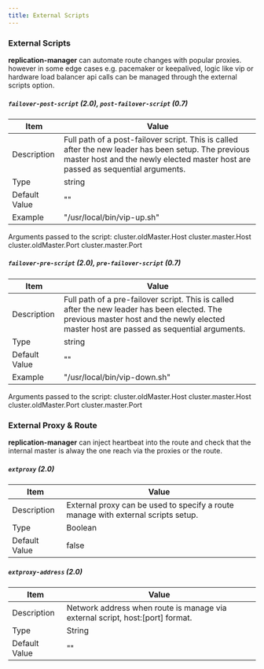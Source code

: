 ```yaml
---
title: External Scripts
---
```


### External Scripts

**replication-manager** can automate route changes with popular proxies. however in some edge cases e.g. pacemaker or keepalived, logic like vip or hardware load balancer api calls can be managed through the external scripts option.

##### `failover-post-script` (2.0),  `post-failover-script` (0.7)

| Item          | Value |
| ----          | ----- |
| Description   | Full path of a post-failover script. This is called after the new leader has been setup. The previous master host and the newly elected master host are passed as sequential arguments. |
| Type          | string |
| Default Value | "" |
| Example | "/usr/local/bin/vip-up.sh" |`

Arguments passed to the script:
cluster.oldMaster.Host cluster.master.Host cluster.oldMaster.Port cluster.master.Port

##### `failover-pre-script` (2.0),  `pre-failover-script` (0.7)

| Item          | Value |
| ----          | ----- |
| Description   | Full path of a pre-failover script. This is called after the new leader has been elected. The previous master host and the newly elected master host are passed as sequential arguments. |
| Type          | string |
| Default Value | "" |
| Example | "/usr/local/bin/vip-down.sh" |

Arguments passed to the script:
cluster.oldMaster.Host cluster.master.Host cluster.oldMaster.Port cluster.master.Port

### External Proxy & Route

**replication-manager** can inject heartbeat into the route and check that the internal master is alway the one reach via the proxies or the route.

##### `extproxy` (2.0)

| Item          | Value |
| ----          | ----- |
| Description   | External proxy can be used to specify a route manage with external scripts setup. |
| Type          | Boolean |
| Default Value | false|

##### `extproxy-address` (2.0)

| Item          | Value |
| ----          | ----- |
| Description   | Network address when route is manage via external script, host:[port] format. |
| Type          | String |
| Default Value | ""|
